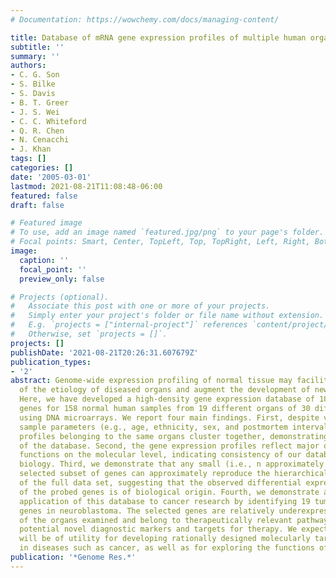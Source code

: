 ```yaml
---
# Documentation: https://wowchemy.com/docs/managing-content/

title: Database of mRNA gene expression profiles of multiple human organs
subtitle: ''
summary: ''
authors:
- C. G. Son
- S. Bilke
- S. Davis
- B. T. Greer
- J. S. Wei
- C. C. Whiteford
- Q. R. Chen
- N. Cenacchi
- J. Khan
tags: []
categories: []
date: '2005-03-01'
lastmod: 2021-08-21T11:08:48-06:00
featured: false
draft: false

# Featured image
# To use, add an image named `featured.jpg/png` to your page's folder.
# Focal points: Smart, Center, TopLeft, Top, TopRight, Left, Right, BottomLeft, Bottom, BottomRight.
image:
  caption: ''
  focal_point: ''
  preview_only: false

# Projects (optional).
#   Associate this post with one or more of your projects.
#   Simply enter your project's folder or file name without extension.
#   E.g. `projects = ["internal-project"]` references `content/project/deep-learning/index.md`.
#   Otherwise, set `projects = []`.
projects: []
publishDate: '2021-08-21T20:26:31.607679Z'
publication_types:
- '2'
abstract: Genome-wide expression profiling of normal tissue may facilitate our understanding
  of the etiology of diseased organs and augment the development of new targeted therapeutics.
  Here, we have developed a high-density gene expression database of 18,927 unique
  genes for 158 normal human samples from 19 different organs of 30 different individuals
  using DNA microarrays. We report four main findings. First, despite very diverse
  sample parameters (e.g., age, ethnicity, sex, and postmortem interval), the expression
  profiles belonging to the same organs cluster together, demonstrating internal stability
  of the database. Second, the gene expression profiles reflect major organ-specific
  functions on the molecular level, indicating consistency of our database with known
  biology. Third, we demonstrate that any small (i.e., n approximately 100), randomly
  selected subset of genes can approximately reproduce the hierarchical clustering
  of the full data set, suggesting that the observed differential expression of >90%
  of the probed genes is of biological origin. Fourth, we demonstrate a potential
  application of this database to cancer research by identifying 19 tumor-specific
  genes in neuroblastoma. The selected genes are relatively underexpressed in all
  of the organs examined and belong to therapeutically relevant pathways, making them
  potential novel diagnostic markers and targets for therapy. We expect this database
  will be of utility for developing rationally designed molecularly targeted therapeutics
  in diseases such as cancer, as well as for exploring the functions of genes.
publication: '*Genome Res.*'
---
```

